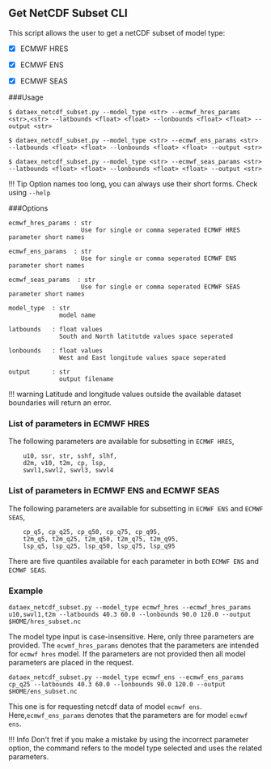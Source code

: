 ## Get NetCDF Subset CLI

This script allows the user to get a netCDF subset of model type:

* [X] ECMWF HRES
* [X] ECMWF ENS
* [X] ECMWF SEAS 


###Usage
```
$ dataex_netcdf_subset.py --model_type <str> --ecmwf_hres_params <str>,<str> --latbounds <float> <float> --lonbounds <float> <float> --output <str>

$ dataex_netcdf_subset.py --model_type <str> --ecmwf_ens_params <str> --latbounds <float> <float> --lonbounds <float> <float> --output <str>

$ dataex_netcdf_subset.py --model_type <str> --ecmwf_seas_params <str> --latbounds <float> <float> --lonbounds <float> <float> --output <str>

```
!!! Tip
    Option names too long, you can always use their short forms. Check using `--help`
    
    
###Options

```
ecmwf_hres_params : str
                    Use for single or comma seperated ECMWF HRES parameter short names
              
ecmwf_ens_params  : str
                    Use for single or comma seperated ECMWF ENS parameter short names
                        
ecmwf_seas_params  : str
                    Use for single or comma seperated ECMWF SEAS parameter short names
              
model_type  : str
              model name
             
latbounds   : float values
              South and North latitutde values space seperated 
                
lonbounds   : float values 
              West and East longitude values space seperated 
           
output      : str
              output filename
```


!!! warning
    Latitude and longitude values outside the available dataset boundaries will return an error. 

### List of parameters in ECMWF HRES

The following parameters are available for subsetting in `ECMWF HRES`,

```
    u10, ssr, str, sshf, slhf,
    d2m, v10, t2m, cp, lsp,
    swvl1,swvl2, swvl3, swvl4
```

### List of parameters in ECMWF ENS and ECMWF SEAS

The following parameters are available for subsetting in `ECMWF ENS` and `ECMWF SEAS`,

```
    cp_q5, cp_q25, cp_q50, cp_q75, cp_q95,
    t2m_q5, t2m_q25, t2m_q50, t2m_q75, t2m_q95,
    lsp_q5, lsp_q25, lsp_q50, lsp_q75, lsp_q95
```
There are five quantiles available for each parameter in both `ECMWF ENS` and `ECMWF SEAS`. 


### Example
```
dataex_netcdf_subset.py --model_type ecmwf_hres --ecmwf_hres_params u10,swvl1,t2m --latbounds 40.3 60.0 --lonbounds 90.0 120.0 --output $HOME/hres_subset.nc
```
The model type input is case-insensitive. Here, only three parameters are provided. The `ecwmf_hres_params` denotes that the parameters are intended for `ecmwf hres` model. If the parameters are not provided then all model parameters are placed in the request.

```
dataex_netcdf_subset.py --model_type ecmwf_ens --ecmwf_ens_params cp_q25 --latbounds 40.3 60.0 --lonbounds 90.0 120.0 --output $HOME/ens_subset.nc
```
This one is for requesting netcdf data of model `ecmwf ens`. Here,`ecmwf_ens_params` denotes that the parameters are for model `ecmwf ens`. 

!!! Info
    Don't fret if you make a mistake by using the incorrect parameter option, the command refers to the model type selected and uses the related parameters. 

